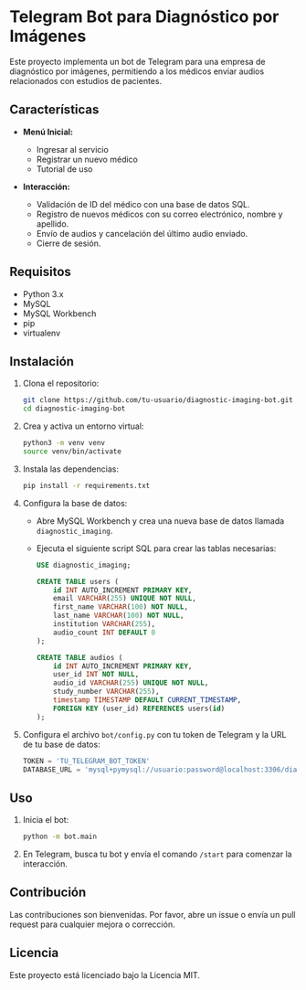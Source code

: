 # Telegram Bot para Diagnóstico por Imágenes

Este proyecto implementa un bot de Telegram para una empresa de diagnóstico por imágenes, permitiendo a los médicos enviar audios relacionados con estudios de pacientes. 

## Características

- **Menú Inicial:**
  - Ingresar al servicio
  - Registrar un nuevo médico
  - Tutorial de uso

- **Interacción:**
  - Validación de ID del médico con una base de datos SQL.
  - Registro de nuevos médicos con su correo electrónico, nombre y apellido.
  - Envío de audios y cancelación del último audio enviado.
  - Cierre de sesión.

## Requisitos

- Python 3.x
- MySQL
- MySQL Workbench
- pip
- virtualenv

## Instalación

1. Clona el repositorio:

    ```bash
    git clone https://github.com/tu-usuario/diagnostic-imaging-bot.git
    cd diagnostic-imaging-bot
    ```

2. Crea y activa un entorno virtual:

    ```bash
    python3 -m venv venv
    source venv/bin/activate
    ```

3. Instala las dependencias:

    ```bash
    pip install -r requirements.txt
    ```

4. Configura la base de datos:

    - Abre MySQL Workbench y crea una nueva base de datos llamada `diagnostic_imaging`.
    - Ejecuta el siguiente script SQL para crear las tablas necesarias:

        ```sql
        USE diagnostic_imaging;

        CREATE TABLE users (
            id INT AUTO_INCREMENT PRIMARY KEY,
            email VARCHAR(255) UNIQUE NOT NULL,
            first_name VARCHAR(100) NOT NULL,
            last_name VARCHAR(100) NOT NULL,
            institution VARCHAR(255),
            audio_count INT DEFAULT 0
        );

        CREATE TABLE audios (
            id INT AUTO_INCREMENT PRIMARY KEY,
            user_id INT NOT NULL,
            audio_id VARCHAR(255) UNIQUE NOT NULL,
            study_number VARCHAR(255),
            timestamp TIMESTAMP DEFAULT CURRENT_TIMESTAMP,
            FOREIGN KEY (user_id) REFERENCES users(id)
        );
        ```

5. Configura el archivo `bot/config.py` con tu token de Telegram y la URL de tu base de datos:

    ```python
    TOKEN = 'TU_TELEGRAM_BOT_TOKEN'
    DATABASE_URL = 'mysql+pymysql://usuario:password@localhost:3306/diagnostic_imaging'
    ```

## Uso

1. Inicia el bot:

    ```bash
    python -m bot.main
    ```

2. En Telegram, busca tu bot y envía el comando `/start` para comenzar la interacción.

## Contribución

Las contribuciones son bienvenidas. Por favor, abre un issue o envía un pull request para cualquier mejora o corrección.

## Licencia

Este proyecto está licenciado bajo la Licencia MIT.

